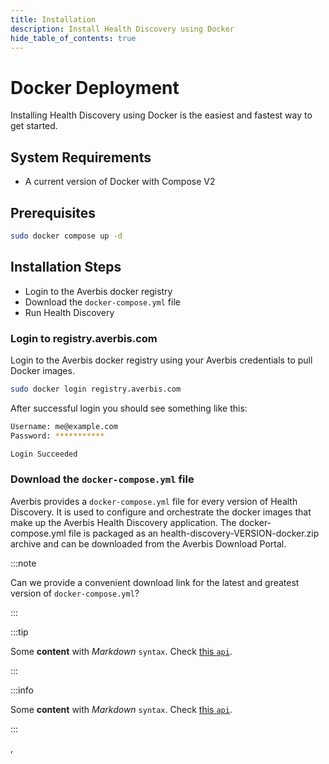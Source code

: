```yaml
---
title: Installation
description: Install Health Discovery using Docker
hide_table_of_contents: true
---
```


# Docker Deployment

Installing Health Discovery using Docker is the easiest and fastest way to get started.

## System Requirements

- A current version of Docker with Compose V2

## Prerequisites

```bash
sudo docker compose up -d
```

## Installation Steps

- Login to the Averbis docker registry
- Download the `docker-compose.yml` file
- Run Health Discovery


### Login to registry.averbis.com

Login to the Averbis docker registry using your Averbis credentials to pull Docker images.

```bash
sudo docker login registry.averbis.com
```

After successful login you should see something like this:

```bash
Username: me@example.com
Password: ***********

Login Succeeded
```

### Download the `docker-compose.yml` file

Averbis provides a `docker-compose.yml` file for every version of Health Discovery. It is used to configure and orchestrate the docker images that make up the Averbis Health Discovery  application. The docker-compose.yml file is packaged as an health-discovery-VERSION-docker.zip archive and can be downloaded from the Averbis Download Portal.

:::note

Can we provide a convenient download link for the latest and greatest version of `docker-compose.yml`?

:::





:::tip

Some **content** with _Markdown_ `syntax`. Check [this `api`](#).

:::

:::info

Some **content** with _Markdown_ `syntax`. Check [this `api`](#).

:::

‚